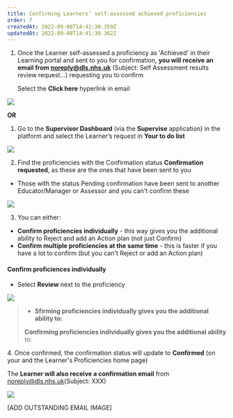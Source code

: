 ```yaml
---
title: Confirming Learners’ self-assessed achieved proficiencies
order: 7
createdAt: 2022-09-08T14:41:30.359Z
updatedAt: 2022-09-08T14:41:30.362Z
---
```

1. Once the Learner self-assessed a proficiency as 'Achieved' in their Learning portal and sent to you for confirmation, **you will receive an email from noreply@dls.nhs.uk** (Subject: Self Assessment results review request...) requesting you to confirm

   Select the **Click here** hyperlink​ in email

![](/img/learning-contract_2.png)

**OR**

1. Go to the **Supervisor Dashboard** (via the **Supervise** application) in the platform and select the Learner’s request in **Your to do list** 

![](/img/learning-contract_3.png)

2. Find the proficiencies with the Confirmation status **Confirmation requested**, as these are the ones that have been sent to you

* Those with the status Pending confirmation have been sent to another Educator/Manager or Assessor and you can't confirm these

![](/img/confirming-proficiencies_1.png)

3. You can either: 

* **Confirm proficiencies individually**  - this way gives you the additional ability to Reject and add an Action plan (not just Confirm)
* **Confirm multiple proficiencies at the same time** - this is faster if you have a lot to confirm (but you can't Reject or add an Action plan)

#### C﻿onfirm proficiences individually

* Select **Review**  next to the proficiency 

![](/img/confirming-proficiencies_3.png)

> * **Sfirming proficiencies individually gives you the additional ability to:​**
>
> **Confirming proficiencies individually gives you the additional ability** to:

4﻿. Once confirmed, the confirmation status will update to **Confirmed** (on your and the Learner's Proficiencies home page) 

The **Learner will also receive a confirmation email** from noreply@dls.nhs.uk​​ (Subject: XXX)

![](/img/learning-contract_6.png)

\[ADD OUTSTANDING EMAIL IMAGE]